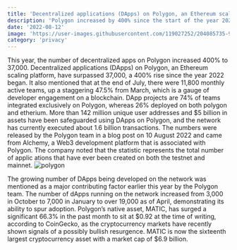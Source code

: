 ```yaml
---
title: 'Decentralized applications (DApps) on Polygon, an Ethereum scaling platform, have grown four folds in 2022'
description: 'Polygon increased by 400% since the start of the year 2022, the number of DApps on Polygon, an Ethereum scaling platform has topped 37,000.'
date: '2022-08-12'
image: 'https://user-images.githubusercontent.com/119027252/204085735-9f1e0c6b-2fb3-4fcb-a1c3-1ea9ea531218.png'
category: 'privacy'
---
```


This year, the number of decentralized apps on Polygon increased 400% to 37,000. Decentralized applications (DApps) on Polygon, an Ethereum scaling platform, have surpassed 37,000, a 400% rise since the year 2022 began. It also mentioned that at the end of July, there were 11,800 monthly active teams, up a staggering 47.5% from March, which is a gauge of developer engagement on a blockchain. DApp projects are 74% of teams integrated exclusively on Polygon, whereas 26% deployed on both polygon and etherium. More than 142 million unique user addresses and $5 billion in assets have been safeguarded using DApps on Polygon, and the network has currently executed about 1.6 billion transactions. The numbers were released by the Polygon team in a blog post on 10 August 2022 and came from Alchemy, a Web3 development platform that is associated with Polygon. The company noted that the statistic represents the total number of applic ations that have ever been created on both the testnet and mainnet.
![polygon](https://user-images.githubusercontent.com/119027252/204085775-6ab7faf6-a800-436a-b414-2dd7d3a7f259.jpg)

The growing number of DApps being developed on the network was mentioned as a major contributing factor earlier this year by the Polygon team. The number of dApps running on the network increased from 3,000 in October to 7,000 in January to over 19,000 as of April, demonstrating its ability to spur adoption. Polygon’s native asset, MATIC, has surged a significant 66.3% in the past month to sit at $0.92 at the time of writing, according to CoinGecko, as the cryptocurrency markets have recently shown signals of a possibly bullish resurgence. MATIC is now the sixteenth largest cryptocurrency asset with a market cap of $6.9 billion.
